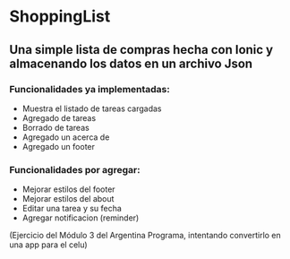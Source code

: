 # ShoppingList


## Una simple lista de compras hecha con Ionic y almacenando los datos en un archivo Json


### Funcionalidades ya implementadas:
* Muestra el listado de tareas cargadas
* Agregado de tareas
* Borrado de tareas
* Agregado un acerca de
* Agregado un footer


### Funcionalidades por agregar:
* Mejorar estilos del footer
* Mejorar estilos del about
* Editar una tarea y su fecha
* Agregar notificacion (reminder)

(Ejercicio del Módulo 3 del Argentina Programa, intentando convertirlo en una app para el celu)
